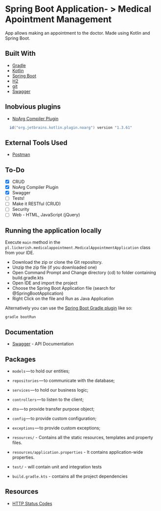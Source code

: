 # Spring Boot Application- > Medical Apointment Management

App allows making an appointment to the doctor.
Made using Kotlin and Spring Boot.

## Built With

* 	[Gradle](https://gradle.org/)
* 	[Kotlin](https://kotlinlang.org/)
* 	[Spring Boot](https://spring.io/projects/spring-boot)
* 	[H2](https://www.h2database.com/html/main.html)
* 	[git](https://git-scm.com/)
* 	[Swagger](https://swagger.io/)

## Inobvious plugins

* 	[NoArg Compiler Plugin](https://kotlinlang.org/docs/reference/compiler-plugins.html)
```Groovy
  id("org.jetbrains.kotlin.plugin.noarg") version "1.3.61"
```

## External Tools Used

* [Postman](https://www.getpostman.com/)

## To-Do

- [x] CRUD
- [x] NoArg Compiler Plugin
- [x] Swagger
- [ ] Tests!
- [ ] Make it RESTful (CRUD)
- [ ] Security
- [ ] Web - HTML, JavaScript (jQuery)

## Running the application locally

Execute `main` method in the `pl.lickerish.medicalappointment.MedicalAppointmentApplication` class from your IDE.

- Download the zip or clone the Git repository.
- Unzip the zip file (if you downloaded one)
- Open Command Prompt and Change directory (cd) to folder containing build.gradle.kts
- Open IDE and import the project
- Choose the Spring Boot Application file (search for @SpringBootApplication)
- Right Click on the file and Run as Java Application

Alternatively you can use the [Spring Boot Gradle plugin](https://docs.spring.io/spring-boot/docs/current/reference/html/build-tool-plugins.html#build-tool-plugins-gradle-plugin) like so:

```shell
gradle bootRun
```

## Documentation

* [Swagger](http://localhost:8080/swagger-ui.html) - API Documentation

## Packages

- `models` — to hold our entities;
- `repositories` — to communicate with the database;
- `services` — to hold our business logic;
- `controllers` — to listen to the client;
- `dto` — to provide transfer purpose object;
- `config` — to provide custom configuration;
- `exceptions` — to provide custom exceptions;

- `resources/` - Contains all the static resources, templates and property files.
- `resources/application.properties` - It contains application-wide properties.

- `test/` - will contain unit and integration tests

- `build.gradle.kts` - contains all the project dependencies
 
  
## Resources

* [HTTP Status Codes](https://www.restapitutorial.com/httpstatuscodes.html)
